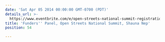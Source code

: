 ```yaml
---
date: 'Sat Apr 05 2014 00:00:00 GMT-0700 (PDT)'
details_url: >-
  https://www.eventbrite.com/e/open-streets-national-summit-registration-10140318967
title: 'Funders'' Panel, Open Streets National Summit, Shauna Nep'
position: 54

---
```

